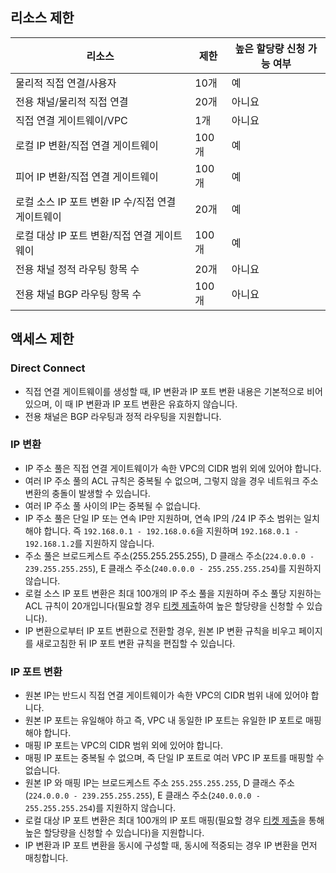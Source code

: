 ## 리소스 제한
| 리소스 | 제한 | 높은 할당량 신청 가능 여부 |
|-------|-------|------------------|
| 물리적 직접 연결/사용자 | 10개 | 예 |
| 전용 채널/물리적 직접 연결 | 20개 | 아니요 |
| 직접 연결 게이트웨이/VPC | 1개 | 아니요 |
| 로컬 IP 변환/직접 연결 게이트웨이 | 100개 | 예 |
| 피어 IP 변환/직접 연결 게이트웨이 | 100개 | 예 |
| 로컬 소스 IP 포트 변환 IP 수/직접 연결 게이트웨이 | 20개 | 예 |
| 로컬 대상 IP 포트 변환/직접 연결 게이트웨이 | 100개 | 예 |
| 전용 채널 정적 라우팅 항목 수 | 20개   | 아니요   |
| 전용 채널 BGP 라우팅 항목 수 | 100개   | 아니요   |

## 액세스 제한
### Direct Connect
- 직접 연결 게이트웨이를 생성할 때, IP 변환과 IP 포트 변환 내용은 기본적으로 비어있으며, 이 때 IP 변환과 IP 포트 변환은 유효하지 않습니다.
- 전용 채널은 BGP 라우팅과 정적 라우팅을 지원합니다.

### IP 변환
- IP 주소 풀은 직접 연결 게이트웨이가 속한 VPC의 CIDR 범위 외에 있어야 합니다.
- 여러 IP 주소 풀의 ACL 규칙은 중복될 수 없으며, 그렇지 않을 경우 네트워크 주소 변환의 충돌이 발생할 수 있습니다.
- 여러 IP 주소 풀 사이의 IP는 중복될 수 없습니다.
- IP 주소 풀은 단일 IP 또는 연속 IP만 지원하며, 연속 IP의 /24 IP 주소 범위는 일치해야 합니다. 즉 `192.168.0.1 - 192.168.0.6`을 지원하며 `192.168.0.1 - 192.168.1.2`를 지원하지 않습니다.
- 주소 풀은 브로드케스트 주소(255.255.255.255), D 클래스 주소(`224.0.0.0 - 239.255.255.255`), E 클래스 주소(`240.0.0.0 - 255.255.255.254`)를 지원하지 않습니다.
- 로컬 소스 IP 포트 변환은 최대 100개의 IP 주소 풀을 지원하며 주소 풀당 지원하는 ACL 규칙이 20개입니다(필요할 경우 [티켓 제출](https://console.cloud.tencent.com/workorder/category)하여 높은 할당량을 신청할 수 있습니다).
- IP 변환으로부터 IP 포트 변환으로 전환할 경우, 원본 IP 변환 규칙을 비우고 페이지를 새로고침한 뒤 IP 포트 변환 규칙을 편집할 수 있습니다.

### IP 포트 변환
- 원본 IP는 반드시 직접 연결 게이트웨이가 속한 VPC의 CIDR 범위 내에 있어야 합니다.
- 원본 IP 포트는 유일해야 하고 즉, VPC 내 동일한 IP 포트는 유일한 IP 포트로 매핑해야 합니다.
- 매핑 IP 포트는 VPC의 CIDR 범위 외에 있어야 합니다.
- 매핑 IP 포트는 중복될 수 없으며, 즉 단일 IP 포트로 여러 VPC IP 포트를 매핑할 수 없습니다.
- 원본 IP 와 매핑 IP는 브로드케스트 주소 `255.255.255.255`, D 클래스 주소(`224.0.0.0 - 239.255.255.255`), E 클래스 주소(`240.0.0.0 - 255.255.255.254`)를 지원하지 않습니다.
- 로컬 대상 IP 포트 변환은 최대 100개의 IP 포트 매핑(필요할 경우 [티켓 제출](https://console.cloud.tencent.com/workorder/category)을 통해 높은 할당량을 신청할 수 있습니다)을 지원합니다.
- IP 변환과 IP 포트 변환을 동시에 구성할 때, 동시에 적중되는 경우 IP 변환을 먼저 매칭합니다.

